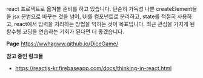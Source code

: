 react 프로젝트로 옮겨볼 준비를 하고 있습니다. 
단순히 가독성 나쁜 createElement들을 jsx 문법으로 바꾸는 것을 넘어, 
UI를 컴포넌트로 분리하고, state를 적절히 사용하고, react에서 입력을 처리하는 방법을 익히는 것이 목표입니다.
최근 관심을 가지게 된 함수형 코딩을 연습하는 기회가 된다면 더 좋겠습니다.

**Page**
https://wwhagww.github.io/DiceGame/

**참고 중인 링크들**
- https://reactjs-kr.firebaseapp.com/docs/thinking-in-react.html
